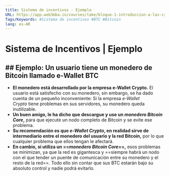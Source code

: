 ```yaml
---
title: Sistema de incentivos - Ejemplo
URL: https://app.web3mba.io/courses/take/bloque-1-introduccion-a-las-criptomonedas/texts/35225677-u1-2-3-sistema-de-incentivos-ejemplo
Tags/Keywords: #Sistema de incentivos #BTC #Bitcoin
lang: es-AR
---
```

# Sistema de Incentivos | Ejemplo
## ## Ejemplo: Un usuario tiene un monedero de Bitcoin llamado e-Wallet BTC
- **El monedero está desarrollado por la empresa e-Wallet Crypto.** El usuario está satisfecho con su monedero, sin embargo, se ha dado cuenta de un pequeño inconveniente: Si la empresa _e-Wallet Crypto_ tiene problemas en sus servidores, su monedero queda inutilizable.
- **Un buen amigo, le ha dicho que descargue y use un _monedero_ _Bitcoin Core_,** para que ejecute un nodo completo de Bitcoin y se evite ese problema.
- **Su recomendación es que _e-Wallet Crypto_, en realidad sirve de intermediario entre el monedero del usuario y la red Bitcoin,** por lo que cualquier problema que ellos tengan le afectará.
- **En cambio, si utiliza un ==_monedero Bitcoin Core_==,** esos problemas se minimizan, ya que la red es gigantesca y ==siempre habrá un nodo con el que tender un puente de comunicación entre su monedero y el resto de la red==. Todo ello sin contar que sus BTC estarán bajo su absoluto control y nadie podrá evitarlo.